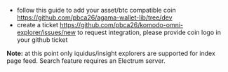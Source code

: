 - follow this guide to add your asset/btc compatible coin https://github.com/pbca26/agama-wallet-lib/tree/dev
- create a ticket https://github.com/pbca26/komodo-omni-explorer/issues/new to request integration, please provide coin logo in your github ticket

**Note:** at this point only iquidus/insight explorers are supported for index page feed. Search feature requires an Electrum server.